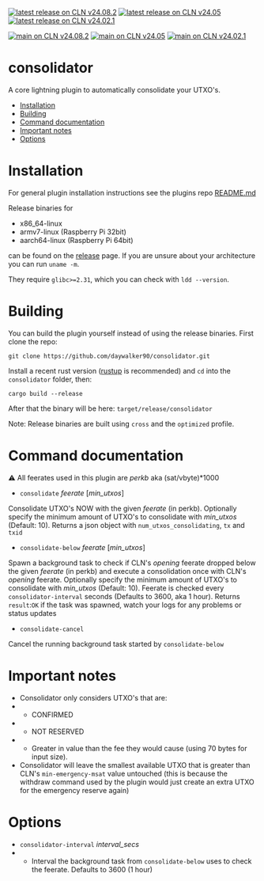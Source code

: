 [![latest release on CLN v24.08.2](https://github.com/daywalker90/consolidator/actions/workflows/latest_v24.08.yml/badge.svg?branch=main)](https://github.com/daywalker90/consolidator/actions/workflows/latest_v24.08.yml) [![latest release on CLN v24.05](https://github.com/daywalker90/consolidator/actions/workflows/latest_v24.05.yml/badge.svg?branch=main)](https://github.com/daywalker90/consolidator/actions/workflows/latest_v24.05.yml) [![latest release on CLN v24.02.1](https://github.com/daywalker90/consolidator/actions/workflows/latest_v24.02.yml/badge.svg?branch=main)](https://github.com/daywalker90/consolidator/actions/workflows/latest_v24.02.yml) 

[![main on CLN v24.08.2](https://github.com/daywalker90/consolidator/actions/workflows/main_v24.08.yml/badge.svg?branch=main)](https://github.com/daywalker90/consolidator/actions/workflows/main_v24.08.yml) [![main on CLN v24.05](https://github.com/daywalker90/consolidator/actions/workflows/main_v24.05.yml/badge.svg?branch=main)](https://github.com/daywalker90/consolidator/actions/workflows/main_v24.05.yml) [![main on CLN v24.02.1](https://github.com/daywalker90/consolidator/actions/workflows/main_v24.02.yml/badge.svg?branch=main)](https://github.com/daywalker90/consolidator/actions/workflows/main_v24.02.yml) 

# consolidator
A core lightning plugin to automatically consolidate your UTXO's.

* [Installation](#installation)
* [Building](#building)
* [Command documentation](#command-documentation)
* [Important notes](#important-notes)
* [Options](#options)

# Installation
For general plugin installation instructions see the plugins repo [README.md](https://github.com/lightningd/plugins/blob/master/README.md#Installation)

Release binaries for
* x86_64-linux
* armv7-linux (Raspberry Pi 32bit)
* aarch64-linux (Raspberry Pi 64bit)

can be found on the [release](https://github.com/daywalker90/consolidator/releases) page. If you are unsure about your architecture you can run ``uname -m``.

They require ``glibc>=2.31``, which you can check with ``ldd --version``.


# Building
You can build the plugin yourself instead of using the release binaries.
First clone the repo:

``git clone https://github.com/daywalker90/consolidator.git``

Install a recent rust version ([rustup](https://rustup.rs/) is recommended) and ``cd`` into the ``consolidator`` folder, then:

``cargo build --release``

After that the binary will be here: ``target/release/consolidator``

Note: Release binaries are built using ``cross`` and the ``optimized`` profile.

# Command documentation

:warning: All feerates used in this plugin are *perkb* aka (sat/vbyte)*1000

* ``consolidate`` *feerate* [*min_utxos*] 

Consolidate UTXO's NOW with the given *feerate* (in perkb). Optionally specify the minimum amount of UTXO's to consolidate with *min_utxos* (Default: 10). Returns a json object with ``num_utxos_consolidating``, ``tx`` and ``txid``
* ``consolidate-below`` *feerate* [*min_utxos*] 

Spawn a background task to check if CLN's *opening* feerate dropped below the given *feerate* (in perkb) and execute a consolidation once with CLN's *opening* feerate. Optionally specify the minimum amount of UTXO's to consolidate with *min_utxos* (Default: 10). Feerate is checked every ``consolidator-interval`` seconds (Defaults to 3600, aka 1 hour). Returns ``result``:``OK`` if the task was spawned, watch your logs for any problems or status updates
* ``consolidate-cancel`` 

Cancel the running background task started by ``consolidate-below``

# Important notes

* Consolidator only considers UTXO's that are:
* * CONFIRMED
* * NOT RESERVED
* * Greater in value than the fee they would cause (using 70 bytes for input size).
* Consolidator will leave the smallest available UTXO that is greater than CLN's ``min-emergency-msat`` value untouched (this is because the withdraw command used by the plugin would just create an extra UTXO for the emergency reserve again)

# Options

* ``consolidator-interval`` *interval_secs*
* * Interval the background task from ``consolidate-below`` uses to check the feerate. Defaults to 3600 (1 hour)